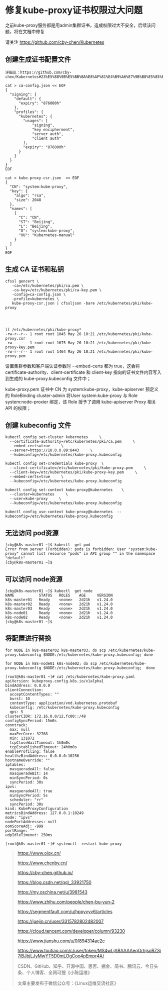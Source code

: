 # 修复kube-proxy证书权限过大问题



之前kube-proxy服务都是用admin集群证书，造成权限过大不安全，后续该问题，将在文档中修复

请关注 https://github.com/cby-chen/Kubernetes



## 创建生成证书配置文件

```shell
详细见：https://github.com/cby-chen/Kubernetes#23%E5%88%9B%E5%BB%BA%E8%AF%81%E4%B9%A6%E7%9B%B8%E5%85%B3%E6%96%87%E4%BB%B6

cat > ca-config.json << EOF 
{
  "signing": {
    "default": {
      "expiry": "876000h"
    },
    "profiles": {
      "kubernetes": {
        "usages": [
            "signing",
            "key encipherment",
            "server auth",
            "client auth"
        ],
        "expiry": "876000h"
      }
    }
  }
}
EOF

cat > kube-proxy-csr.json  << EOF 
{
  "CN": "system:kube-proxy",
  "key": {
    "algo": "rsa",
    "size": 2048
  },
  "names": [
    {
      "C": "CN",
      "ST": "Beijing",
      "L": "Beijing",
      "O": "system:kube-proxy",
      "OU": "Kubernetes-manual"
    }
  ]
}
EOF
```



## 生成 CA 证书和私钥

```shell
cfssl gencert \
   -ca=/etc/kubernetes/pki/ca.pem \
   -ca-key=/etc/kubernetes/pki/ca-key.pem \
   -config=ca-config.json \
   -profile=kubernetes \
   kube-proxy-csr.json | cfssljson -bare /etc/kubernetes/pki/kube-proxy




ll /etc/kubernetes/pki/kube-proxy*
-rw-r--r-- 1 root root 1045 May 26 10:21 /etc/kubernetes/pki/kube-proxy.csr
-rw------- 1 root root 1675 May 26 10:21 /etc/kubernetes/pki/kube-proxy-key.pem
-rw-r--r-- 1 root root 1464 May 26 10:21 /etc/kubernetes/pki/kube-proxy.pem
```

设置集群参数和客户端认证参数时 --embed-certs 都为 true，这会将 certificate-authority、client-certificate 和 client-key 指向的证书文件内容写入到生成的 kube-proxy.kubeconfig 文件中；

kube-proxy.pem 证书中 CN 为 system:kube-proxy，kube-apiserver 预定义的 RoleBinding cluster-admin 将User system:kube-proxy 与 Role system:node-proxier 绑定，该 Role 授予了调用 kube-apiserver Proxy 相关 API 的权限；



## 创建 kubeconfig 文件

```shell
kubectl config set-cluster kubernetes     \
  --certificate-authority=/etc/kubernetes/pki/ca.pem     \
  --embed-certs=true     \
  --server=https://10.0.0.89:8443     \
  --kubeconfig=/etc/kubernetes/kube-proxy.kubeconfig

kubectl config set-credentials kube-proxy  \
  --client-certificate=/etc/kubernetes/pki/kube-proxy.pem     \
  --client-key=/etc/kubernetes/pki/kube-proxy-key.pem     \
  --embed-certs=true     \
  --kubeconfig=/etc/kubernetes/kube-proxy.kubeconfig

kubectl config set-context kube-proxy@kubernetes    \
  --cluster=kubernetes     \
  --user=kube-proxy     \
  --kubeconfig=/etc/kubernetes/kube-proxy.kubeconfig

kubectl config use-context kube-proxy@kubernetes  --kubeconfig=/etc/kubernetes/kube-proxy.kubeconfig
```



## 无法访问 pod资源

```shell
[cby@k8s-master01 ~]$ kubectl  get pod 
Error from server (Forbidden): pods is forbidden: User "system:kube-proxy" cannot list resource "pods" in API group "" in the namespace "default"
[cby@k8s-master01 ~]$ 
```



## 可以访问 node资源

```shell
[cby@k8s-master01 ~]$ kubectl  get node
NAME           STATUS   ROLES    AGE     VERSION
k8s-master01   Ready    <none>   2d21h   v1.24.0
k8s-master02   Ready    <none>   2d21h   v1.24.0
k8s-master03   Ready    <none>   2d21h   v1.24.0
k8s-node01     Ready    <none>   2d21h   v1.24.0
k8s-node02     Ready    <none>   2d21h   v1.24.0
[cby@k8s-master01 ~]$ 

```



## 将配置进行替换

```shell
for NODE in k8s-master02 k8s-master03; do scp /etc/kubernetes/kube-proxy.kubeconfig $NODE:/etc/kubernetes/kube-proxy.kubeconfig; done

for NODE in k8s-node01 k8s-node02; do scp /etc/kubernetes/kube-proxy.kubeconfig $NODE:/etc/kubernetes/kube-proxy.kubeconfig;  done

[root@k8s-master01 ~]# cat /etc/kubernetes/kube-proxy.yaml 
apiVersion: kubeproxy.config.k8s.io/v1alpha1
bindAddress: 0.0.0.0
clientConnection:
  acceptContentTypes: ""
  burst: 10
  contentType: application/vnd.kubernetes.protobuf
  kubeconfig: /etc/kubernetes/kube-proxy.kubeconfig
  qps: 5
clusterCIDR: 172.16.0.0/12,fc00::/48 
configSyncPeriod: 15m0s
conntrack:
  max: null
  maxPerCore: 32768
  min: 131072
  tcpCloseWaitTimeout: 1h0m0s
  tcpEstablishedTimeout: 24h0m0s
enableProfiling: false
healthzBindAddress: 0.0.0.0:10256
hostnameOverride: ""
iptables:
  masqueradeAll: false
  masqueradeBit: 14
  minSyncPeriod: 0s
  syncPeriod: 30s
ipvs:
  masqueradeAll: true
  minSyncPeriod: 5s
  scheduler: "rr"
  syncPeriod: 30s
kind: KubeProxyConfiguration
metricsBindAddress: 127.0.0.1:10249
mode: "ipvs"
nodePortAddresses: null
oomScoreAdj: -999
portRange: ""
udpIdleTimeout: 250ms

[root@k8s-master01 ~]# systemctl  restart kube-proxy
```





> https://www.oiox.cn/
> 
> https://www.chenby.cn/
> 
> https://cby-chen.github.io/
> 
> https://blog.csdn.net/qq\_33921750
> 
> https://my.oschina.net/u/3981543
> 
> https://www.zhihu.com/people/chen-bu-yun-2
> 
> https://segmentfault.com/u/hppyvyv6/articles
> 
> https://juejin.cn/user/3315782802482007
> 
> https://cloud.tencent.com/developer/column/93230
> 
> https://www.jianshu.com/u/0f894314ae2c
> 
> https://www.toutiao.com/c/user/token/MS4wLjABAAAAeqOrhjsoRZSj7iBJbjLJyMwYT5D0mLOgCoo4pEmpr4A/
> 
> CSDN、GitHub、知乎、开源中国、思否、掘金、简书、腾讯云、今日头条、个人博客、全网可搜《小陈运维》
> 
> 文章主要发布于微信公众号：《Linux运维交流社区》

